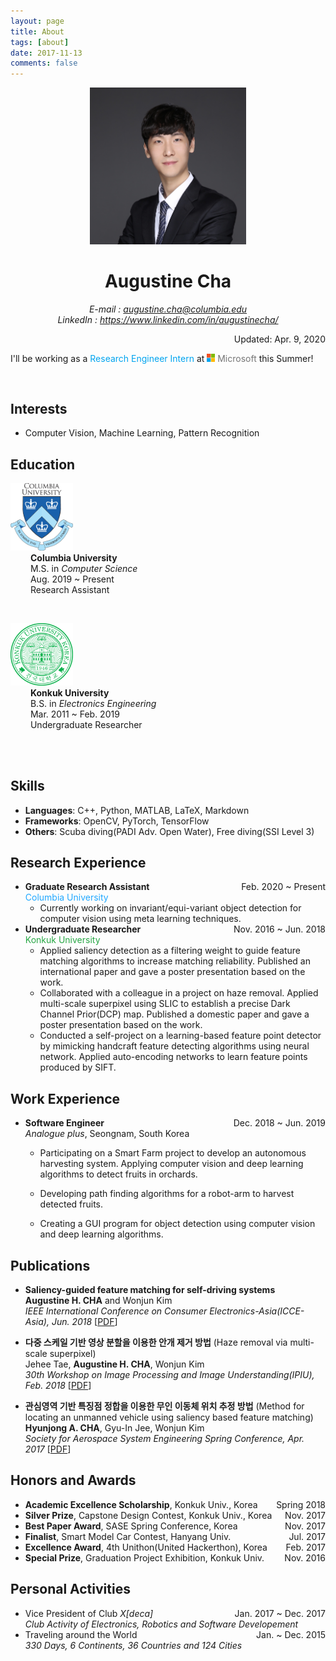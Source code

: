 ```yaml
---
layout: page
title: About
tags: [about]
date: 2017-11-13
comments: false
---
```

<!--<center><img src="https://drive.google.com/uc?id=1yG9VCNk1SeVyQ-jWTEHUr_An-DJytIYv" style="width: 160px;"/></center>-->
<center><img src="IMG_3540.jpg" style="width: 250px;"/></center>

# <center> Augustine Cha </center>
*<center>E-mail : augustine.cha@columbia.edu</center>*
*<center>LinkedIn : https://www.linkedin.com/in/augustinecha/</center>*

<span style="float: right;"> Updated: Apr. 9, 2020 </span><br>

<p>I'll be working as a <span style="color:#00A4EF">Research Engineer Intern</span>  at <span style="color:#767676"><span><img src="microsoft.jpg" style="width: 13px;"/></span> Microsoft</span> this Summer!</p><br>

## Interests
- Computer Vision, Machine Learning, Pattern Recognition

## Education
<!--<right><img src="KU.png" style="width: 100px;"/></right>
- **Konkuk University** <!--<span style="float: right;"> Mar. 2011 ~ Feb. 2019 </span> --> 

<p>
<div class="pull-left">
<img src="columbia-university-logo.png" style="width: 100px;"/>
</div>
&emsp;&emsp; <b>Columbia University</b><br>
&emsp;&emsp;  M.S. in <i>Computer Science</i><br>
&emsp;&emsp;  Aug. 2019 ~ Present<br>
&emsp;&emsp;  Research Assistant
</p>  
<br>

<p>
<div class="pull-left">
<img src="KU.png" style="width: 100px;"/>
</div>
&emsp;&emsp; <b>Konkuk University</b><br>
&emsp;&emsp;  B.S. in <i>Electronics Engineering</i><br>
&emsp;&emsp;  Mar. 2011 ~ Feb. 2019<br>
&emsp;&emsp;  Undergraduate Researcher
</p>  
<br>
<br>  
  
## Skills
- **Languages**: C++, Python, MATLAB, LaTeX, Markdown 
- **Frameworks**: OpenCV, PyTorch, TensorFlow
- **Others**: Scuba diving(PADI Adv. Open Water), Free diving(SSI Level 3)    
  
## Research Experience
- **Graduate Research Assistant**  <span style="float: right;"> Feb. 2020 ~ Present </span><br>
<span style="color:#21a8ff">Columbia University</span>
	- Currently working on invariant/equi-variant object detection for computer vision using meta learning techniques.  
- **Undergraduate Researcher**  <span style="float: right;"> Nov. 2016 ~ Jun. 2018 </span><br>
<span style="color:#28a745">Konkuk University</span>
	- Applied saliency detection as a filtering weight to guide feature matching algorithms to increase matching reliability. Published an international paper and gave a poster presentation based on the work.
	- Collaborated with a colleague in a project on haze removal. Applied multi-scale superpixel using SLIC to establish a precise Dark Channel Prior(DCP) map. Published a domestic paper and gave a poster presentation based on the work. 
	- Conducted a self-project on a learning-based feature point detector by mimicking handcraft feature detecting algorithms using neural network. Applied auto-encoding networks to learn feature points produced by SIFT.

## Work Experience
- **Software Engineer**  <span style="float: right;"> Dec. 2018 ~ Jun. 2019 </span><br>
*Analogue plus*, Seongnam, South Korea  
	- Participating on a Smart Farm project to develop an autonomous harvesting system. Applying computer vision and deep learning algorithms to detect fruits in orchards. 
	- Developing path finding algorithms for a robot-arm to harvest detected fruits. 

	- Creating a GUI program for object detection using computer vision and deep learning algorithms.

## Publications
- **Saliency-guided feature matching for self-driving systems**  
 **Augustine H. CHA** and Wonjun Kim  
*IEEE International Conference on Consumer Electronics-Asia(ICCE-Asia), Jun. 2018* [[PDF](https://ieeexplore.ieee.org/stamp/stamp.jsp?tp=&arnumber=8552102)]

- **다중 스케일 기반 영상 분할을 이용한 안개 제거 방법** (Haze removal via multi-scale superpixel)  
Jehee Tae, **Augustine H. CHA**, Wonjun Kim  
*30th Workshop on Image Processing and Image Understanding(IPIU), Feb. 2018* [[PDF](https://drive.google.com/uc?id=1lwTIgb3-dF6c4RReFDt20xdonfhZOZUW)] 

- **관심영역 기반 특징점 정합을 이용한 무인 이동체 위치 추정 방법** (Method for locating an unmanned vehicle using saliency based feature matching)  
**Hyunjong A. CHA**, Gyu-In Jee, Wonjun Kim  
*Society for Aerospace System Engineering Spring Conference, Apr. 2017* [[PDF](https://drive.google.com/uc?id=1Sllhp4yeR0Z4Ct8VOHB8FBr59pNBgtYG)]  

## Honors and Awards
- **Academic Excellence Scholarship**, Konkuk Univ., Korea <span style="float: right;"> Spring 2018 </span><br>
- **Silver Prize**, Capstone Design Contest, Konkuk Univ., Korea <span style="float: right;"> Nov. 2017 </span><br>
- **Best Paper Award**, SASE Spring Conference, Korea <span style="float: right;"> Nov. 2017 </span><br>
- **Finalist**, Smart Model Car Contest, Hanyang Univ. <span style="float: right;"> Jul. 2017 </span><br>
- **Excellence Award**, 4th Unithon(United Hackerthon), Korea <span style="float: right;"> Feb. 2017 </span><br> 
- **Special Prize**, Graduation Project Exhibition, Konkuk Univ. <span style="float: right;"> Nov. 2016 </span><br>

<!--## Personal Activities
- Vice President of Club *X[deca]*  <span style="float: right;"> Jan. 2017 ~ Dec. 2017 </span><br>
*Club Activity of Electronics, Robotics and Software* 
- Exploring around the World  <span style="float: right;"> Jan. ~ Dec. 2015 </span><br>
*330 Days, 6 Continents, 36 Countries and 124 Cities*  
- Working Holiday  <span style="float: right;"> Feb. 2014~Jan. 2015 </span><br>
*Gold Coast, Australia* 
- Military Service  <span style="float: right;"> Feb. 2012 ~ Nov. 2013 </span><br>
*R.O.K Army* -->


<!--## Language
- Fluent in English and native in Korean(Dual citizenship)-->

## Personal Activities
- Vice President of Club *X[deca]*  <span style="float: right;"> Jan. 2017 ~ Dec. 2017 </span><br>
*Club Activity of Electronics, Robotics and Software Developement* 
- Traveling around the World  <span style="float: right;"> Jan. ~ Dec. 2015 </span><br>
*330 Days, 6 Continents, 36 Countries and 124 Cities*  